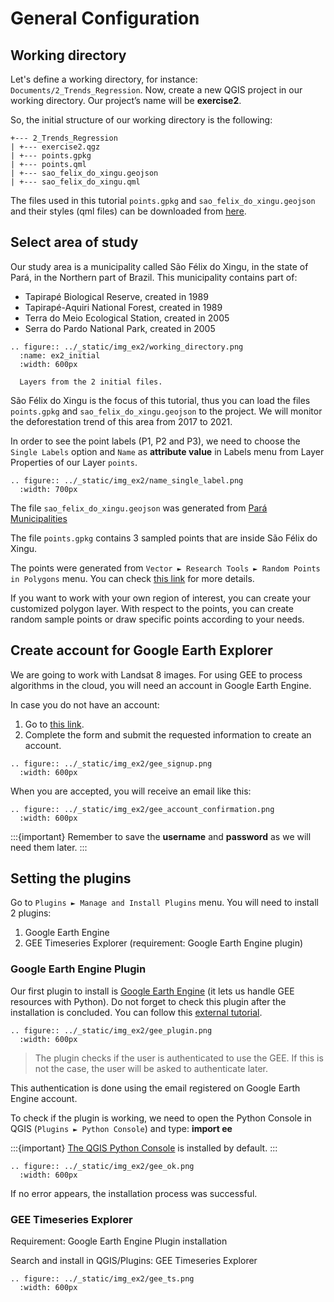 # General Configuration

## Working directory

Let's define a working directory, for instance: `Documents/2_Trends_Regression`. Now, create a new QGIS project in our working directory. Our project’s name will be **exercise2**.

So, the initial structure of our working directory is the following:

```
+--- 2_Trends_Regression
| +--- exercise2.qgz
| +--- points.gpkg
| +--- points.qml
| +--- sao_felix_do_xingu.geojson
| +--- sao_felix_do_xingu.qml
```

The files used in this tutorial `points.gpkg` and `sao_felix_do_xingu.geojson` and their styles (qml files) can be downloaded from [here](https://zenodo.org/record/5511994).

## Select area of study

Our study area is a municipality called São Félix do Xingu, in the state of Pará, in the Northern part of Brazil. This municipality contains part of:

- Tapirapé Biological Reserve, created in 1989
- Tapirapé-Aquiri National Forest, created in 1989
- Terra do Meio Ecological Station, created in 2005
- Serra do Pardo National Park, created in 2005

```{eval-rst}
.. figure:: ../_static/img_ex2/working_directory.png
  :name: ex2_initial
  :width: 600px

  Layers from the 2 initial files.
```

São Félix do Xingu is the focus of this tutorial, thus you can load the files `points.gpkg` and `sao_felix_do_xingu.geojson` to the project. We will monitor the deforestation trend of this area from 2017 to 2021.

In order to see the point labels (P1, P2 and P3), we need to choose the `Single Labels` option and `Name` as **attribute value** in Labels menu from Layer Properties of our Layer `points`.

```{eval-rst}
.. figure:: ../_static/img_ex2/name_single_label.png
  :width: 700px
```

The file `sao_felix_do_xingu.geojson` was generated from [Pará Municipalities](https://github.com/tbrugz/geodata-br/blob/master/geojson/geojs-15-mun.json)

The file `points.gpkg` contains 3 sampled points that are inside São Félix do Xingu.

The points were generated from `Vector ► Research Tools ► Random Points in Polygons` menu. You can check [this link](https://www.youtube.com/watch?v=A-nloh5jYvY) for more details.

If you want to work with your own region of interest, you can create your customized polygon layer.
With respect to the points, you can create random sample points or draw specific points according to your needs.

## Create account for Google Earth Explorer

We are going to work with Landsat 8 images. For using GEE to process algorithms in the cloud, you will need an account in Google Earth Engine.

In case you do not have an account:

1. Go to [this link](https://signup.earthengine.google.com).
2. Complete the form and submit the requested information to create an account.

```{eval-rst}
.. figure:: ../_static/img_ex2/gee_signup.png
  :width: 600px
```

When you are accepted, you will receive an email like this:

```{eval-rst}
.. figure:: ../_static/img_ex2/gee_account_confirmation.png
  :width: 600px
```

:::{important}
Remember to save the **username** and **password** as we will need them later.
:::

## Setting the plugins

Go to `Plugins ► Manage and Install Plugins` menu. You will need to install 2 plugins:

1. Google Earth Engine
2. GEE Timeseries Explorer (requirement: Google Earth Engine plugin)

### Google Earth Engine Plugin

Our first plugin to install is [Google Earth Engine](https://gee-community.github.io/qgis-earthengine-plugin/) (it lets us handle GEE resources with Python). Do not forget to check this plugin after the installation is concluded. You can follow this [external tutorial](https://www.geodose.com/2019/12/google-earth-engine-qgis-plugin-tutorial.html).

```{eval-rst}
.. figure:: ../_static/img_ex2/gee_plugin.png
  :width: 600px
```

> The plugin checks if the user is authenticated to use the GEE. If this is not the case, the user will be asked to authenticate later.

This authentication is done using the email registered on Google Earth Engine account.

To check if the plugin is working, we need to open the Python Console in QGIS (`Plugins ► Python Console`) and type: **import ee**

:::{important}
[The QGIS Python Console](https://docs.qgis.org/3.16/en/docs/user_manual/plugins/python_console.html) is installed by default.
:::

```{eval-rst}
.. figure:: ../_static/img_ex2/gee_ok.png
  :width: 600px
```

If no error appears, the installation process was successful.

### GEE Timeseries Explorer

Requirement: Google Earth Engine Plugin installation

Search and install in QGIS/Plugins: GEE Timeseries Explorer

```{eval-rst}
.. figure:: ../_static/img_ex2/gee_ts.png
  :width: 600px
```
